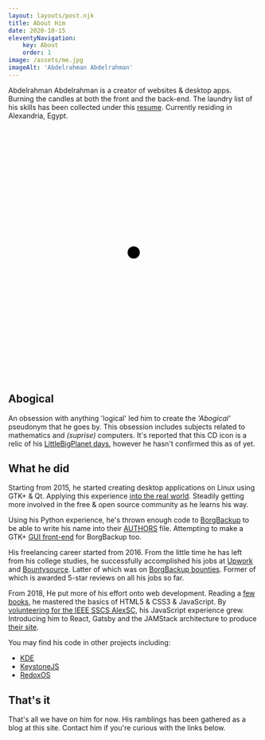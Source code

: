 ```yaml
---
layout: layouts/post.njk
title: About Him
date: 2020-10-15
eleventyNavigation:
	key: About
	order: 1
image: /assets/me.jpg
imageAlt: 'Abdelrahman Abdelrahman'
---
```


Abdelrahman Abdelrahman is a creator of websites & desktop apps. Burning the candles at both the front and the back-end. The laundry list of his skills has been collected under this [resume](/resume.pdf). Currently residing in Alexandria, Egypt.

<svg viewBox="-102.5 -102.5 205 205" class='float-start circle' alt='CD ICON'>
	<circle fill="var(--foreground)" r="5"/>
	<g fill="transparent" stroke="var(--foreground)">
		<use stroke-width="5" href="#spoke"/>
		<g mask="url(#spokeBorder)">
			<circle r="15"/>
			<circle r="100" stroke-width="5"/>
			<g mask="url(#arcify)" stroke-width="10">
				<circle r="30"/>
				<circle r="52.5"/>
				<circle r="80" stroke-width="20"/>
			</g>
		</g>
	</g>
</svg>

## Abogical

An obsession with anything 'logical' led him to create the _'Abogical'_ pseudonym that he goes by. This obsession includes subjects related to mathematics and _(suprise)_ computers. It's reported that this CD icon is a relic of his [LittleBigPlanet days](https://lbp.me/u/abody_xplay1), however he hasn't confirmed this as of yet.

## What he did

Starting from 2015, he started creating desktop applications on Linux using GTK+ & Qt. Applying this experience [into the real world](https://github.com/Grumbel/jstest-gtk/pull/8). Steadily getting more involved in the free & open source community as he learns his way.

Using his Python experience, he's thrown enough code to [BorgBackup](https://github.com/borgbackup/borg/pulls?q=is%3Apr+author%3AAbogical+is%3Aclosed) to be able to write his name into their [AUTHORS](https://github.com/borgbackup/borg/blob/master/AUTHORS) file. Attempting to make a GTK+ [GUI front-end](https://github.com/Abogical/borg-gtk) for BorgBackup too.

His freelancing career started from 2016. From the little time he has left from his college studies, he successfully accomplished his jobs at [Upwork](https://www.upwork.com/o/profiles/users/~01c08550e06312dd43/) and [Bountysource](https://www.bountysource.com/people/46541-abogical). Latter of which was on [BorgBackup bounties](https://github.com/borgbackup/borg/issues?q=is%3Aissue+label%3ABountysource+abogical+is%3Aclosed). Former of which is awarded 5-star reviews on all his jobs so far.

From 2018, He put more of his effort onto web development. Reading a [few](https://www.apress.com/gp/book/9781484224625) [books](https://www.amazon.com/Professional-JavaScript-Developers-Nicholas-Zakas/dp/1118026691), he mastered the basics of HTML5 & CSS3 & JavaScript. By [volunteering for the IEEE SSCS AlexSC](https://sscsalex.org/bio/abogical), his JavaScript experience grew. Introducing him to React, Gatsby and the JAMStack architecture to produce [their site](https://sscsalex.org).

You may find his code in other projects including:

-   [KDE](https://invent.kde.org/users/abogical/activity)
-   [KeystoneJS](https://github.com/keystonejs/keystone/pulls?q=is%3Apr+is%3Aclosed+author%3AAbogical)
-   [RedoxOS](https://github.com/redox-os/netutils/pulls?q=is%3Apr+is%3Aclosed+author%3AAbogical)

## That's it

That's all we have on him for now. His ramblings has been gathered as a blog at this site. Contact him if you're curious with the links below.
